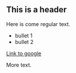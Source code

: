 ## This is a header

Here is come regular text.

* bullet 1
* bullet 2

[Link to google](http://www.google.com)

More text.